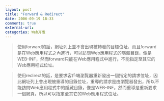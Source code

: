 ```yaml
---
layout: post
title: "Forward & Redirect"
date: 2006-09-19 18:33
comments: true
external-url: 
categories: Web开发
---
```

>使用forward的話，網址列上並不會出現被轉發的目標位址，而且forward是在Web應用程式之內進行，可以訪問Web應用程式的隱藏目錄，像是WEB-INF，然而forward只能在Web應用程式中進行，不能指定至其它的Web應用程式位址。


>使用redirect的話，是要求客戶端瀏覽器重新發出一個指定的請求位址，因此網址列上會出現被重導的目錄位址，重導的請求是由瀏覽器發出，所以不能訪問Web應用程式中的隱藏目錄，像是WEB-INF，然而重導是重新要求一個網頁，所以可以指定至其它的Web應用程式位址。 